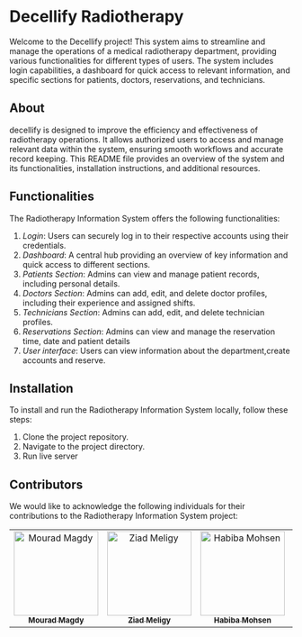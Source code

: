 
# Decellify Radiotherapy

Welcome to the Decellify project! This system aims to streamline and manage the operations of a medical radiotherapy department, providing various functionalities for different types of users. The system includes login capabilities, a dashboard for quick access to relevant information, and specific sections for patients, doctors, reservations, and technicians.

## About

decellify is designed to improve the efficiency and effectiveness of radiotherapy  operations. It allows authorized users to access and manage relevant data within the system, ensuring smooth workflows and accurate record keeping. This README file provides an overview of the system and its functionalities, installation instructions, and additional resources.

## Functionalities

The Radiotherapy Information System offers the following functionalities:

1. _Login_: Users can securely log in to their respective accounts using their credentials.
2. _Dashboard_: A central hub providing an overview of key information and quick access to different sections.
3. _Patients Section_: Admins can view and manage patient records, including personal details.
4. _Doctors Section_: Admins can add, edit, and delete doctor profiles, including their experience and assigned shifts.
5. _Technicians Section_: Admins can add, edit, and delete technician profiles.
6. _Reservations Section_: Admins can view and manage the reservation time, date and patient details
7. _User interface_: Users can view information about the department,create accounts and reserve.

## Installation

To install and run the Radiotherapy Information System locally, follow these steps:

1. Clone the project repository.
2. Navigate to the project directory.
3. Run live server

## Contributors

We would like to acknowledge the following individuals for their contributions to the Radiotherapy Information System project:

<table>
  <tr>


<td align="center">
    <a href="https://github.com/mouradmagdy" target="_black">
    <img src="https://avatars.githubusercontent.com/u/89527761?s=400&u=a0668c7a9396b62867270cc519a401c1e5eddf60&v=4" width="150px;" alt="Mourad Magdy"/>
    <br />
    <sub><b>Mourad Magdy</b></sub></a>
    <td align="center">
    <a href="https://github.com/ZiadMeligy" target="_black">
    <img src="https://avatars.githubusercontent.com/u/89343979?v=4" width="150px;" alt="Ziad Meligy"/>
    <br />
    <sub><b>Ziad Meligy</b></sub></a>
    </td>
    </td>
    <td align="center">
    <a href="https://github.com/Habiba-Mohsen" target="_black">
    <img src="https://avatars.githubusercontent.com/u/101303283?v=4" width="150px;" alt="Habiba Mohsen"/>
    <br />
    <sub><b>Habiba Mohsen</b></sub></a>
    </td>
    <td align="center">
    <a href="https://github.com/Omartarek78" target="_black">
    <img src="https://avatars.githubusercontent.com/u/108580462?v=4" width="150px;" alt="Omar Tarek"/>
    <br />
    <sub><b>Omar Tarek</b></sub></a>
    </td>
   <td align="">
    <a href="https://github.com/MariamHany01" target="_black">
    <img src="https://avatars.githubusercontent.com/u/108580462?v=4" width="150px;" alt="Mariam Hany"/>
    <br />
    <sub><b>Mariam Hany</b></sub></a>
    </td>
    <td align="center">
    <a href="https://github.com/hanaheshamm" target="_black">
    <img src="https://avatars.githubusercontent.com/u/108580462?v=4" width="150px;" alt="Hana Hesham"/>
    <br />
    <sub><b>Hana Hesham</b></sub></a>
    </td>
      </tr>
 </table>

